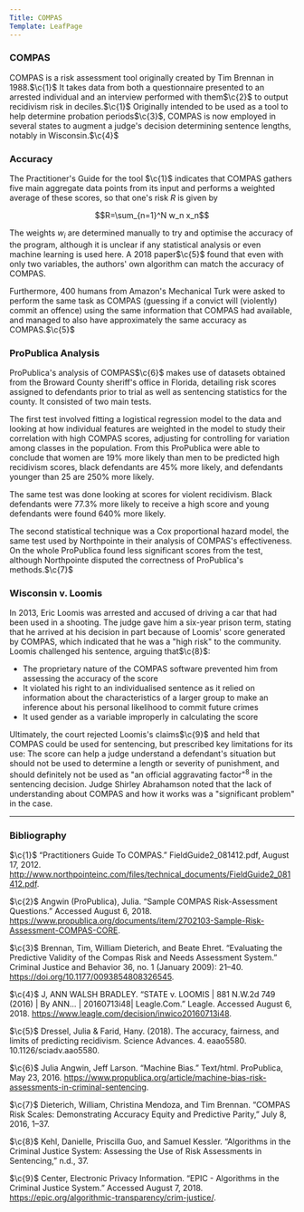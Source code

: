 ```yaml
---
Title: COMPAS
Template: LeafPage
---
```


### COMPAS
$\newcommand{\c}[1]{^{[#1]}}\newcommand{\C}[2]{^{[#1\text{, p.#2}]}}\newcommand{\Ci}[2]{^{[#1\text{, #2}]}}$
COMPAS is a risk assessment tool originally created by Tim Brennan in 1988.$\c{1}$ It takes data from both a questionnaire presented to an arrested individual and an interview performed with them$\c{2}$ to output recidivism risk in deciles.$\c{1}$
Originally intended to be used as a tool to help determine probation periods$\c{3}$, COMPAS is now employed in several states to augment a judge's decision determining sentence lengths, notably in Wisconsin.$\c{4}$

### Accuracy

The Practitioner's Guide for the tool $\c{1}$ indicates that COMPAS gathers five main aggregate data points from its input and performs a weighted average of these scores, so that one's risk $R$ is given by

$$R=\sum_{n=1}^N w_n x_n$$

The weights $w_i$ are determined manually to try and optimise the accuracy of the program, although it is unclear if any statistical analysis or even machine learning is used here. A 2018 paper$\c{5}$ found that even with only two variables, the authors' own algorithm can match the accuracy of COMPAS.

Furthermore, 400 humans from Amazon's Mechanical Turk were asked to perform the same task as COMPAS (guessing if a convict will (violently) commit an offence) using the same information that COMPAS had available, and managed to also have approximately the same accuracy as COMPAS.$\c{5}$

### ProPublica Analysis

ProPublica's analysis of COMPAS$\c{6}$ makes use of datasets obtained from the Broward County sheriff's office in Florida, detailing risk scores assigned to defendants prior to trial as well as sentencing statistics for the county. It consisted of two main tests.

The first test involved fitting a logistical regression model to the data and looking at how individual features are weighted in the model to study their correlation with high COMPAS scores, adjusting for controlling for variation among classes in the population. From this ProPublica were able to conclude that women are 19% more likely than men to be predicted high recidivism scores, black defendants are 45% more likely, and defendants younger than 25 are 250% more likely.

The same test was done looking at scores for violent recidivism. Black defendants were 77.3% more likely to receive a high score and young defendants were found 640% more likely.

The second statistical technique was a Cox proportional hazard model, the same test used by Northpointe in their analysis of COMPAS's effectiveness. On the whole ProPublica found less significant scores from the test, although Northpointe disputed the correctness of ProPublica's methods.$\c{7}$

### Wisconsin v. Loomis

In 2013, Eric Loomis was arrested and accused of driving a car that had been used in a shooting. The judge gave him a six-year prison term, stating that he arrived at his decision in part because of Loomis' score generated by COMPAS, which indicated that he was a "high risk" to the community. Loomis challenged his sentence, arguing that$\c{8}$:

* The proprietary nature of the COMPAS software prevented him from assessing the accuracy of the score
* It violated his right to an individualised sentence as it relied on information about the characteristics of a larger group to make an inference about his personal likelihood to commit future crimes
* It used gender as a variable improperly in calculating the score

Ultimately, the court rejected Loomis's claims$\c{9}$ and held that COMPAS could be used for sentencing, but prescribed key limitations for its use: The score can help a judge understand a defendant's situation but should not be used to determine a length or severity of punishment, and should definitely not be used as "an official aggravating factor"$^8$ in the sentencing decision. Judge Shirley Abrahamson noted that the lack of understanding about COMPAS and how it works was a "significant problem" in the case.

---

### Bibliography

$\c{1}$ “Practitioners Guide To COMPAS.” FieldGuide2_081412.pdf, August 17, 2012. http://www.northpointeinc.com/files/technical_documents/FieldGuide2_081412.pdf.

$\c{2}$ Angwin (ProPublica), Julia. “Sample COMPAS Risk-Assessment Questions.” Accessed August 6, 2018. https://www.propublica.org/documents/item/2702103-Sample-Risk-Assessment-COMPAS-CORE.

$\c{3}$ Brennan, Tim, William Dieterich, and Beate Ehret. “Evaluating the Predictive Validity of the Compas Risk and Needs Assessment System.” Criminal Justice and Behavior 36, no. 1 (January 2009): 21–40. https://doi.org/10.1177/0093854808326545.

$\c{4}$ J, ANN WALSH BRADLEY. “STATE v. LOOMIS | 881 N.W.2d 749 (2016) | By ANN... | 20160713i48| Leagle.Com.” Leagle. Accessed August 6, 2018. https://www.leagle.com/decision/inwico20160713i48.

$\c{5}$ Dressel, Julia & Farid, Hany. (2018). The accuracy, fairness, and limits of predicting recidivism. Science Advances. 4. eaao5580. 10.1126/sciadv.aao5580. 

$\c{6}$ Julia Angwin, Jeff Larson. “Machine Bias.” Text/html. ProPublica, May 23, 2016. https://www.propublica.org/article/machine-bias-risk-assessments-in-criminal-sentencing.

$\c{7}$ Dieterich, William, Christina Mendoza, and Tim Brennan. “COMPAS Risk Scales: Demonstrating Accuracy Equity and Predictive Parity,” July 8, 2016, 1–37.

$\c{8}$ Kehl, Danielle, Priscilla Guo, and Samuel Kessler. “Algorithms in the Criminal Justice System: Assessing the Use of Risk Assessments in Sentencing,” n.d., 37.

$\c{9}$ Center, Electronic Privacy Information. “EPIC - Algorithms in the Criminal Justice System.” Accessed August 7, 2018. https://epic.org/algorithmic-transparency/crim-justice/.
